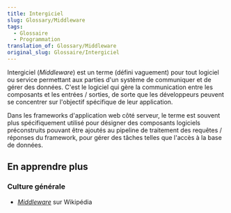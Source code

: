 ```yaml
---
title: Intergiciel
slug: Glossary/Middleware
tags:
  - Glossaire
  - Programmation
translation_of: Glossary/Middleware
original_slug: Glossaire/Intergiciel
---
```

Intergiciel (_Middleware_) est un terme (défini vaguement) pour tout logiciel ou service permettant aux parties d'un système de communiquer et de gérer des données. C'est le logiciel qui gère la communication entre les composants et les entrées / sorties, de sorte que les développeurs peuvent se concentrer sur l'objectif spécifique de leur application.

Dans les frameworks d'application web côté serveur, le terme est souvent plus spécifiquement utilisé pour désigner des composants logiciels préconstruits pouvant être ajoutés au pipeline de traitement des requêtes / réponses du framework, pour gérer des tâches telles que l'accès à la base de données.

## En apprendre plus

### Culture générale

- [<i lang="en">Middleware</i>](https://fr.wikipedia.org/wiki/Middleware) sur Wikipédia

